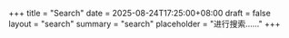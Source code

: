 +++
title = "Search"
date = 2025-08-24T17:25:00+08:00
draft = false
layout = "search"
summary = "search"
placeholder = "进行搜索……"
+++
